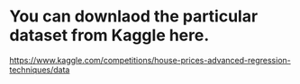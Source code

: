 # You can downlaod the particular dataset from Kaggle here. 
https://www.kaggle.com/competitions/house-prices-advanced-regression-techniques/data
